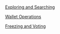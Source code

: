 [Exploring and Searching](https://github.com/Pythagoras51213/Documentation/blob/master/English_Documentation/TRON_Blockchain_Explorer/Tronscan%20Exploring%20and%20Searching.md)

[Wallet Operations](https://github.com/Pythagoras51213/Documentation/blob/master/English_Documentation/TRON_Blockchain_Explorer/Tronscan%20Wallet.md)

[Freezing and Voting](https://github.com/Pythagoras51213/Documentation/blob/master/English_Documentation/TRON_Blockchain_Explorer/Tronscan%20Voting%20and%20Freezing.md)
